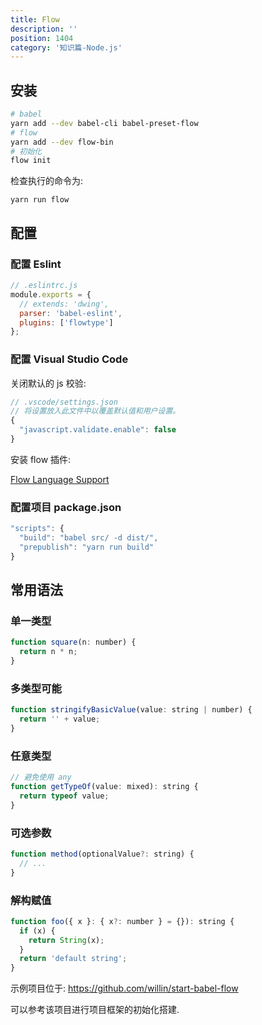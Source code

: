 ```yaml
---
title: Flow
description: ''
position: 1404
category: '知识篇-Node.js'
---
```


## 安装

```bash
# babel
yarn add --dev babel-cli babel-preset-flow
# flow
yarn add --dev flow-bin
# 初始化
flow init
```

检查执行的命令为:

```
yarn run flow
```

## 配置

### 配置 Eslint

```js
// .eslintrc.js
module.exports = {
  // extends: 'dwing',
  parser: 'babel-eslint',
  plugins: ['flowtype']
};
```

### 配置 Visual Studio Code

关闭默认的 js 校验:

```js
// .vscode/settings.json
// 将设置放入此文件中以覆盖默认值和用户设置。
{
  "javascript.validate.enable": false
}
```

安装 flow 插件:

[Flow Language Support](https://marketplace.visualstudio.com/items?itemName=flowtype.flow-for-vscode)

### 配置项目 package.json

```js
"scripts": {
  "build": "babel src/ -d dist/",
  "prepublish": "yarn run build"
}
```

<adsbygoogle></adsbygoogle>

## 常用语法

### 单一类型

```js
function square(n: number) {
  return n * n;
}
```

### 多类型可能

```js
function stringifyBasicValue(value: string | number) {
  return '' + value;
}
```

### 任意类型

```js
// 避免使用 any
function getTypeOf(value: mixed): string {
  return typeof value;
}
```

### 可选参数

```js
function method(optionalValue?: string) {
  // ...
}
```

### 解构赋值

```js
function foo({ x }: { x?: number } = {}): string {
  if (x) {
    return String(x);
  }
  return 'default string';
}
```

示例项目位于: <https://github.com/willin/start-babel-flow>

可以参考该项目进行项目框架的初始化搭建.
